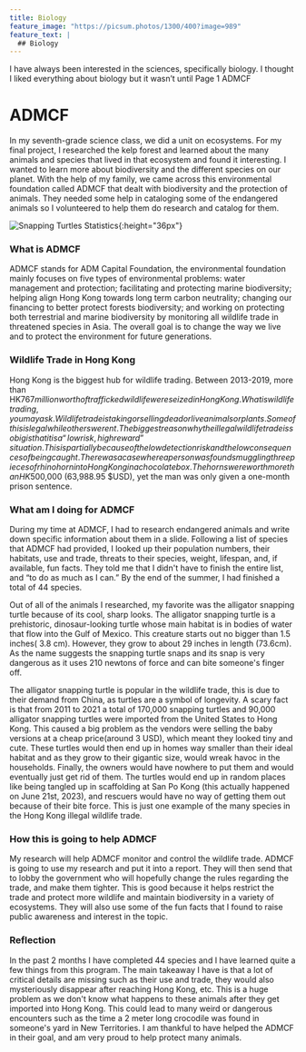```yaml
---
title: Biology
feature_image: "https://picsum.photos/1300/400?image=989"
feature_text: |
  ## Biology
---
```


I have always been interested in the sciences, specifically biology. I thought I liked everything about biology but it wasn’t until 
Page 1 ADMCF

# ADMCF 

In my seventh-grade science class, we did a unit on ecosystems. For my final project, I researched the kelp forest and learned about the many animals and species that lived in that ecosystem and found it interesting. I wanted to learn more about biodiversity and the different species on our planet. With the help of my family, we came across this environmental foundation called ADMCF that dealt with biodiversity and the protection of animals. They needed some help in cataloging some of the endangered animals so I volunteered to help them do research and catalog for them.

![Snapping Turtles Statistics](../photos/admcf001.jpg){:height="36px"}


### What is ADMCF

ADMCF stands for ADM Capital Foundation, the environmental foundation mainly focuses on five types of environmental problems: water management and protection; facilitating and protecting marine biodiversity; helping align Hong Kong towards long term carbon neutrality; changing our financing to better protect forests biodiversity; and working on protecting both terrestrial and marine biodiversity by monitoring all wildlife trade in threatened species in Asia. The overall goal is to change the way we live and to protect the environment for future generations. 

### Wildlife Trade in Hong Kong
Hong Kong is the biggest hub for wildlife trading. Between 2013-2019, more than HK$767 million worth of trafficked wildlife were seized in Hong Kong. What is wildlife trading, you may ask. Wildlife trade is taking or selling dead or live animals or plants. Some of this is legal while others werent. The biggest reason why the illegal wildlife trade is so big is that it is a “low risk, high reward” situation. This is partially because of the low detection risk and the low consequences of being caught. There was a case where a person was found smuggling three pieces of rhino horn into Hong Kong in a chocolate box. The horns were worth more than HK$500,000 (63,988.95 $USD), yet the man was only given a one-month prison sentence.

### What am I doing for ADMCF
During my time at ADMCF, I had to research endangered animals and write down specific information about them in a slide. Following a list of species that ADMCF had provided, I looked up their population numbers, their habitats, use and trade, threats to their species, weight, lifespan, and, if available, fun facts. They told me that I didn't have to finish the entire list, and “to do as much as I can.” By the end of the summer, I had finished a total of 44 species. 



Out of all of the animals I researched, my favorite was the alligator snapping turtle because of its cool, sharp looks. The alligator snapping turtle is a prehistoric, dinosaur-looking turtle whose main habitat is in bodies of water that flow into the Gulf of Mexico. This creature starts out no bigger than 1.5 inches( 3.8 cm). However, they grow to about 29 inches in length (73.6cm). As the name suggests the snapping turtle snaps and its snap is very dangerous as it uses 210 newtons of force and can bite someone's finger off. 

The alligator snapping turtle is popular in the wildlife trade, this is due to their demand from China, as turtles are a symbol of longevity. A scary fact is that from 2011 to 2021 a total of 170,000 snapping turtles and 90,000 alligator snapping turtles were imported from the United States to Hong Kong. This caused a big problem as the vendors were selling the baby versions at a cheap price(around 3 USD), which meant they looked tiny and cute. These turtles would then end up in homes way smaller than their ideal habitat and as they grow to their gigantic size, would wreak havoc in the households. Finally, the owners would have nowhere to put them and would eventually just get rid of them. The turtles would end up in random places like being tangled up in scaffolding at San Po Kong (this actually happened on June 21st, 2023), and rescuers would have no way of getting them out because of their bite force. This is just one example of the many species in the Hong Kong illegal wildlife trade. 

### How this is going to help ADMCF

My research will help ADMCF monitor and control the wildlife trade. ADMCF is going to use my research and put it into a report. They will then send that to lobby the government who will hopefully change the rules regarding the trade, and make them tighter. This is good because it helps restrict the trade and protect more wildlife and maintain biodiversity in a variety of ecosystems. They will also use some of the fun facts that I found to raise public awareness and interest in the topic. 




### Reflection 

In the past 2 months I have completed 44 species and I have learned quite a few things from this program. The main takeaway I have is that a lot of critical details are missing such as their use and trade, they would also mysteriously disappear after reaching Hong Kong, etc. This is a huge problem as we don't know what happens to these animals after they get imported into Hong Kong. This could lead to many weird or dangerous encounters such as the time a 2 meter long crocodile was found in someone's yard in New Territories. I am thankful to have helped the ADMCF in their goal, and am very proud to help protect many animals.

